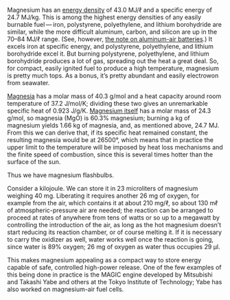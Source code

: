 Magnesium has an [energy density][0] of 43.0 MJ/ℓ and a specific
energy of 24.7 MJ/kg.  This is among the highest energy densities of
any easily burnable fuel — iron, polystyrene, polyethylene, and
lithium borohydride are similar, while the more difficult aluminum,
carbon, and silicon are up in the 70–84 MJ/ℓ range.  (See, however,
[the note on aluminum-air batteries](aluminum-air-batteries.md).)  It
excels iron at specific energy, and polystyrene, polyethylene, and
lithium borohydride excel it.  But burning polystyrene, polyethylene,
and lithium borohydride produces a lot of gas, spreading out the heat
a great deal.  So, for compact, easily ignited fuel to produce a high
temperature, magnesium is pretty much tops.  As a bonus, it’s pretty
abundant and easily electrowon from seawater.

[0]: https://en.wikipedia.org/wiki/Energy_density#Tables_of_energy_content

[Magnesia][1] has a molar mass of 40.3 g/mol and a heat capacity
around room temperature of 37.2 J/mol/K; dividing these two gives an
unremarkable specific heat of 0.923 J/g/K.  [Magnesium itself][2] has
a molar mass of 24.3 g/mol, so magnesia (MgO) is 60.3% magnesium;
burning a kg of magnesium yields 1.66 kg of magnesia, and, as
mentioned above, 24.7 MJ.  From this we can derive that, if its
specific heat remained constant, the resulting magnesia would be at
26500°, which means that in practice the upper limit to the
temperature will be imposed by heat loss mechanisms and the finite
speed of combustion, since this is several times hotter than the
surface of the sun.

[1]: https://en.wikipedia.org/wiki/Magnesium_oxide
[2]: https://en.wikipedia.org/wiki/Magnesium

Thus we have magnesium flashbulbs.

Consider a kilojoule.  We can store it in 23 microliters of magnesium
weighing 40 mg.  Liberating it requires another 26 mg of oxygen, for
example from the air, which contains it at about 210 mg/ℓ, so about
130 mℓ of atmospheric-pressure air are needed; the reaction can be
arranged to proceed at rates of anywhere from tens of watts or so up
to a megawatt by controlling the introduction of the air, as long as
the hot magnesium doesn’t start reducing its reaction chamber, or of
course melting it.  If it is necessary to carry the oxidizer as well,
water works well once the reaction is going, since water is 89%
oxygen; 26 mg of oxygen as water thus occupies 29 μl.

This makes magnesium appealing as a compact way to store energy
capable of safe, controlled high-power release.  One of the few
examples of this being done in practice is the MAGIC engine developed
by Mitsubishi and Takashi Yabe and others at the Tokyo Institute of
Technology; Yabe has also worked on magnesium-air fuel cells.